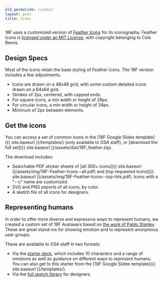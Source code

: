 ```yaml
---
old_permalink: /icons/
layout: post
title: Icons
---
```


18F uses a customized version of [Feather Icons](https://feathericons.com/) for its iconography. Feather Icons is [licensed under an MIT License](https://github.com/feathericons/feather/blob/master/LICENSE), with copyright belonging to Cole Bemis.

## Design Specs
Most of the icons retain the base styling of Feather icons. The 18F version includes a few adjustments.
* Icons are drawn on a 48x48 grid, with some custom detailed icons drawn on a 64x64 grid.
* Strokes of 2px, centered, with capped ends.
* For square icons, a min width or height of 28px.
* For circular icons, a min width or height of 34px.
* Minimum of 2px between elements.

## Get the icons
You can access a set of common icons in the [18F Google Slides template]({{ site.baseurl }}/templates/) (only available to GSA staff), or [download the full set]({{ site.baseurl }}/assets/dist/18F_feather.zip).

The download includes:
* Searchable PDF sticker sheets of [all 300+ icons]({{ site.baseurl }}/assets/img/18F-Feather-Icons--all.pdf) and [top requested icons]({{ site.baseurl }}/assets/img/18F-Feather-Icons--top-hits.pdf). Icons with a "--c" name are customized.
* SVG and PNG exports of all icons, by color.
* A sketch file of all icons for designers.

## Representing humans
In order to offer more diverse and expressive ways to represent humans, we created a custom set of 18F Avataaars based on [the work of Pablo Stanley](https://getavataaars.com/). These are great stand-ins for showing emotion and to represent anonymous user groups.

These are available to GSA staff in two formats:
* Via the [starter deck](https://docs.google.com/presentation/d/1CXXvxBbVjO3LjIUwRYEbk8WHpsG0AJdUc6SI_jAZDNQ/edit#slide=id.g5fdac3c814_0_209), which includes 10 characters and a range of emotions as well as guidance on different ways to represent humans. You can also get to this starter from the [18F Google Slides template]({{ site.baseurl }}/templates/).
* Via the [full sketch library](https://drive.google.com/drive/folders/1MFGWlJ6Z1ZzIVXK0h0Xh8RsUiBZzYdbg) for designers.
